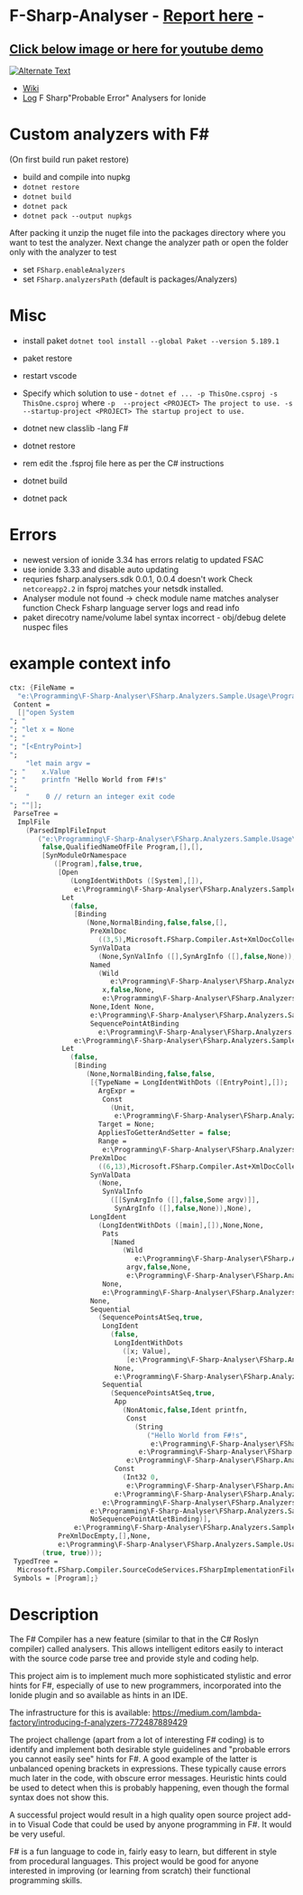 # F-Sharp-Analyser - [Report here](https://github.com/louiskueh/F-Sharp-Analyser/blob/master/Final_Year_Project___Final_Report.pdf) - 

## [Click below image or here for youtube demo](https://www.youtube.com/watch?v=dM1bFND8u44l)
[![Alternate Text](https://user-images.githubusercontent.com/2521843/136666770-880ce4b2-44b5-4d9c-9539-5fd5933052d1.PNG)](https://www.youtube.com/watch?v=dM1bFND8u44l)

* [Wiki](https://github.com/jovanhan2/F-Sharp-Analyser/wiki)
* [Log](https://docs.google.com/spreadsheets/d/1E-dl3aIaSuBxb92qC-840WB-43ynQYcF3fNY1qzTq3g/edit?usp=sharing)
F Sharp"Probable Error" Analysers for Ionide
# Custom analyzers with F#
(On first build run paket restore)

* build and compile into nupkg 
* `dotnet restore `
* `dotnet build`
* `dotnet pack`
* `dotnet pack --output nupkgs`

After packing it unzip the nuget file into the packages directory where you want to test the analyzer. Next change the analyzer path or open the folder only with the analyzer to test

* set ```FSharp.enableAnalyzers```
* set ```FSharp.analyzersPath``` (default is packages/Analyzers)
# Misc
* install paket `dotnet tool install --global Paket --version 5.189.1`
* paket restore
* restart vscode
* Specify which solution to use - `dotnet ef ... -p ThisOne.csproj -s ThisOne.csproj`
where `-p  --project <PROJECT> The project to use.
-s  --startup-project <PROJECT> The startup project to use.`

* dotnet new classlib -lang F#
* dotnet restore
* rem edit the .fsproj file here as per the C# instructions
* dotnet build
* dotnet pack

# Errors
* newest version of ionide 3.34 has errors relatig to updated FSAC
* use ionide 3.33 and disable auto updating 
* requries fsharp.analysers.sdk 0.0.1,  0.0.4 doesn't work
Check ```netcoreapp2.2``` in fsproj matches your netsdk installed.
* Analyser module not found -> check module name matches analyser function
Check Fsharp language server logs and read info
* paket direcotry name/volume label syntax incorrect - obj/debug delete nuspec files
# example context info
```fsharp
ctx: {FileName =
  "e:\Programming\F-Sharp-Analyser\FSharp.Analyzers.Sample.Usage\Program.fs";
 Content =
  [|"open System
"; "
"; "let x = None
"; "
"; "[<EntryPoint>]
";
    "let main argv =
"; "    x.Value
"; "    printfn "Hello World from F#!s"
";
    "    0 // return an integer exit code
"; ""|];
 ParseTree =
  ImplFile
    (ParsedImplFileInput
       ("e:\Programming\F-Sharp-Analyser\FSharp.Analyzers.Sample.Usage\Program.fs",
        false,QualifiedNameOfFile Program,[],[],
        [SynModuleOrNamespace
           ([Program],false,true,
            [Open
               (LongIdentWithDots ([System],[]),
                e:\Programming\F-Sharp-Analyser\FSharp.Analyzers.Sample.Usage\Program.fs (1,5--1,11) IsSynthetic=false);
             Let
               (false,
                [Binding
                   (None,NormalBinding,false,false,[],
                    PreXmlDoc
                      ((3,5),Microsoft.FSharp.Compiler.Ast+XmlDocCollector),
                    SynValData
                      (None,SynValInfo ([],SynArgInfo ([],false,None)),None),
                    Named
                      (Wild
                         e:\Programming\F-Sharp-Analyser\FSharp.Analyzers.Sample.Usage\Program.fs (3,4--3,5) IsSynthetic=false,
                       x,false,None,
                       e:\Programming\F-Sharp-Analyser\FSharp.Analyzers.Sample.Usage\Program.fs (3,4--3,5) IsSynthetic=false),
                    None,Ident None,
                    e:\Programming\F-Sharp-Analyser\FSharp.Analyzers.Sample.Usage\Program.fs (3,4--3,5) IsSynthetic=false,
                    SequencePointAtBinding
                      e:\Programming\F-Sharp-Analyser\FSharp.Analyzers.Sample.Usage\Program.fs (3,0--3,12) IsSynthetic=false)],
                e:\Programming\F-Sharp-Analyser\FSharp.Analyzers.Sample.Usage\Program.fs (3,0--3,12) IsSynthetic=false);
             Let
               (false,
                [Binding
                   (None,NormalBinding,false,false,
                    [{TypeName = LongIdentWithDots ([EntryPoint],[]);
                      ArgExpr =
                       Const
                         (Unit,
                          e:\Programming\F-Sharp-Analyser\FSharp.Analyzers.Sample.Usage\Program.fs (5,2--5,12) IsSynthetic=false);
                      Target = None;
                      AppliesToGetterAndSetter = false;
                      Range =
                       e:\Programming\F-Sharp-Analyser\FSharp.Analyzers.Sample.Usage\Program.fs (5,2--5,12) IsSynthetic=false;}],
                    PreXmlDoc
                      ((6,13),Microsoft.FSharp.Compiler.Ast+XmlDocCollector),
                    SynValData
                      (None,
                       SynValInfo
                         ([[SynArgInfo ([],false,Some argv)]],
                          SynArgInfo ([],false,None)),None),
                    LongIdent
                      (LongIdentWithDots ([main],[]),None,None,
                       Pats
                         [Named
                            (Wild
                               e:\Programming\F-Sharp-Analyser\FSharp.Analyzers.Sample.Usage\Program.fs (6,9--6,13) IsSynthetic=false,
                             argv,false,None,
                             e:\Programming\F-Sharp-Analyser\FSharp.Analyzers.Sample.Usage\Program.fs (6,9--6,13) IsSynthetic=false)],
                       None,
                       e:\Programming\F-Sharp-Analyser\FSharp.Analyzers.Sample.Usage\Program.fs (6,4--6,13) IsSynthetic=false),
                    None,
                    Sequential
                      (SequencePointsAtSeq,true,
                       LongIdent
                         (false,
                          LongIdentWithDots
                            ([x; Value],
                             [e:\Programming\F-Sharp-Analyser\FSharp.Analyzers.Sample.Usage\Program.fs (7,5--7,6) IsSynthetic=false]),
                          None,
                          e:\Programming\F-Sharp-Analyser\FSharp.Analyzers.Sample.Usage\Program.fs (7,4--7,11) IsSynthetic=false),
                       Sequential
                         (SequencePointsAtSeq,true,
                          App
                            (NonAtomic,false,Ident printfn,
                             Const
                               (String
                                  ("Hello World from F#!s",
                                   e:\Programming\F-Sharp-Analyser\FSharp.Analyzers.Sample.Usage\Program.fs (8,12--8,35) IsSynthetic=false),
                                e:\Programming\F-Sharp-Analyser\FSharp.Analyzers.Sample.Usage\Program.fs (8,12--8,35) IsSynthetic=false),
                             e:\Programming\F-Sharp-Analyser\FSharp.Analyzers.Sample.Usage\Program.fs (8,4--8,35) IsSynthetic=false),
                          Const
                            (Int32 0,
                             e:\Programming\F-Sharp-Analyser\FSharp.Analyzers.Sample.Usage\Program.fs (9,4--9,5) IsSynthetic=false),
                          e:\Programming\F-Sharp-Analyser\FSharp.Analyzers.Sample.Usage\Program.fs (8,4--9,5) IsSynthetic=false),
                       e:\Programming\F-Sharp-Analyser\FSharp.Analyzers.Sample.Usage\Program.fs (7,4--9,5) IsSynthetic=false),
                    e:\Programming\F-Sharp-Analyser\FSharp.Analyzers.Sample.Usage\Program.fs (6,4--6,13) IsSynthetic=false,
                    NoSequencePointAtLetBinding)],
                e:\Programming\F-Sharp-Analyser\FSharp.Analyzers.Sample.Usage\Program.fs (6,0--9,5) IsSynthetic=false)],
            PreXmlDocEmpty,[],None,
            e:\Programming\F-Sharp-Analyser\FSharp.Analyzers.Sample.Usage\Program.fs (1,0--10,0) IsSynthetic=false)],
        (true, true)));
 TypedTree =
  Microsoft.FSharp.Compiler.SourceCodeServices.FSharpImplementationFileContents;
 Symbols = [Program];}

```
# Description
The F# Compiler has a new feature (similar to that in the C# Roslyn compiler) called analysers. This allows intelligent editors
easily to interact with the source code parse tree and provide style and coding help.

This project aim is to implement much more sophisticated stylistic and error hints for F#, especially of use to new programmers,
incorporated into the Ionide plugin and so available as hints in an IDE.

The infrastructure for this is available: https://medium.com/lambda-factory/introducing-f-analyzers-772487889429

The project challenge (apart from a lot of interesting F# coding) is to identify and implement both desirable style guidelines and
"probable errors you cannot easily see" hints for F#. A good example of the latter is unbalanced opening brackets in
expressions. These typically cause errors much later in the code, with obscure error messages. Heuristic hints could be used to
detect when this is probably happening, even though the formal syntax does not show this.

A successful project would result in a high quality open source project add-in to Visual Code that could be used by anyone
programming in F#. It would be very useful.


F# is a fun language to code in, fairly easy to learn, but different in style from procedural languages. This project would be good
for anyone interested in improving (or learning from scratch) their functional programming skills.
